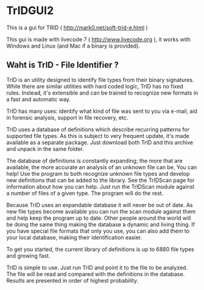 # TrIDGUI2
This is a gui for TRID ( http://mark0.net/soft-trid-e.html )

This gui is made with livecode 7 ( http://www.livecode.org ), it works with Windows and Linux (and Mac if a binary is provided).

## Waht is **TrID** - File Identifier ?

TrID is an utility designed to identify file types from their binary signatures. While there are similar utilities with hard coded logic, TrID has no fixed rules. Instead, it's extensible and can be trained to recognize new formats in a fast and automatic way.

TrID has many uses: identify what kind of file was sent to you via e-mail, aid in forensic analysis, support in file recovery, etc.

TrID uses a database of definitions which describe recurring patterns for supported file types. As this is subject to very frequent update, it's made available as a separate package. Just download both TrID and this archive and unpack in the same folder.

The database of definitions is constantly expanding; the more that are available, the more accurate an analysis of an unknown file can be. You can help! Use the program to both recognize unknown file types and develop new definitions that can be added to the library. See the TrIDScan page for information about how you can help. Just run the TrIDScan module against a number of files of a given type. The program will do the rest.

Because TrID uses an expandable database it will never be out of date. As new file types become available you can run the scan module against them and help keep the program up to date. Other people around the world will be doing the same thing making the database a dynamic and living thing. If you have special file formats that only you use, you can also add them to your local database, making their identification easier.

To get you started, the current library of definitions is up to 6880 file types and growing fast.

TrID is simple to use. Just run TrID and point it to the file to be analyzed. The file will be read and compared with the definitions in the database. Results are presented in order of highest probability. 
